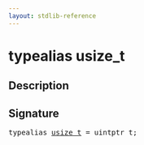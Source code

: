 ```yaml
---
layout: stdlib-reference
---
```


# typealias usize\_t

## Description



## Signature

<pre>
<span class='code_keyword'>typealias</span> <a href="/stdlib-reference/types/usize_t" class="code_type">usize_t</a> = uintptr_t;
</pre>

